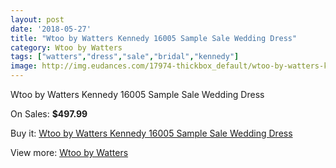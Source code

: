 ```yaml
---
layout: post
date: '2018-05-27'
title: "Wtoo by Watters Kennedy 16005 Sample Sale Wedding Dress"
category: Wtoo by Watters
tags: ["watters","dress","sale","bridal","kennedy"]
image: http://img.eudances.com/17974-thickbox_default/wtoo-by-watters-kennedy-16005-sample-sale-wedding-dress.jpg
---
```

Wtoo by Watters Kennedy 16005 Sample Sale Wedding Dress

On Sales: **$497.99**
<a href="https://www.eudances.com/en/wtoo-by-watters/5217-wtoo-by-watters-kennedy-16005-sample-sale-wedding-dress.html"><amp-img layout="responsive" width="600" height="600" src="//img.eudances.com/17974-thickbox_default/wtoo-by-watters-kennedy-16005-sample-sale-wedding-dress.jpg" alt="Wtoo by Watters Kennedy 16005 Sample Sale Wedding Dress 0" /></a>
<a href="https://www.eudances.com/en/wtoo-by-watters/5217-wtoo-by-watters-kennedy-16005-sample-sale-wedding-dress.html"><amp-img layout="responsive" width="600" height="600" src="//img.eudances.com/17977-thickbox_default/wtoo-by-watters-kennedy-16005-sample-sale-wedding-dress.jpg" alt="Wtoo by Watters Kennedy 16005 Sample Sale Wedding Dress 1" /></a>
<a href="https://www.eudances.com/en/wtoo-by-watters/5217-wtoo-by-watters-kennedy-16005-sample-sale-wedding-dress.html"><amp-img layout="responsive" width="600" height="600" src="//img.eudances.com/17976-thickbox_default/wtoo-by-watters-kennedy-16005-sample-sale-wedding-dress.jpg" alt="Wtoo by Watters Kennedy 16005 Sample Sale Wedding Dress 2" /></a>
<a href="https://www.eudances.com/en/wtoo-by-watters/5217-wtoo-by-watters-kennedy-16005-sample-sale-wedding-dress.html"><amp-img layout="responsive" width="600" height="600" src="//img.eudances.com/17975-thickbox_default/wtoo-by-watters-kennedy-16005-sample-sale-wedding-dress.jpg" alt="Wtoo by Watters Kennedy 16005 Sample Sale Wedding Dress 3" /></a>

Buy it: [Wtoo by Watters Kennedy 16005 Sample Sale Wedding Dress](https://www.eudances.com/en/wtoo-by-watters/5217-wtoo-by-watters-kennedy-16005-sample-sale-wedding-dress.html "Wtoo by Watters Kennedy 16005 Sample Sale Wedding Dress")

View more: [Wtoo by Watters](https://www.eudances.com/en/49-wtoo-by-watters "Wtoo by Watters")